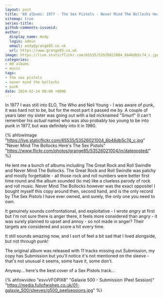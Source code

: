 ```yaml
---
layout: post
title: '60 albums: 1977 - The Sex Pistols - Never Mind The Bollocks Here''s...'
sitemap: true
series-title:
github-comments-issueid:
author:
  display_name: Andy
  login: admin
  email: andy@grange85.co.uk
  url: https://www.grange85.co.uk
image: https://live.staticflickr.com/65535/53526021004_6b48db5c74_c.jpg
categories:
- 60 albums
- music
tags:
- the sex pistols
- never mind the bollocks
- punk
date: 2024-02-14 00:00 +0000
---
```

In 1977 I was still into ELO, The Who and Neil Young - I was aware of punk, it was hard not to be, but for the most part it passed me by. A couple of years later my sister was going out with a lad nicknamed "Smurf" (I can't remember his _actual_ name) who was also probably too young to be into punk in 1977, but was definitely into it in 1980.

{% ahfowimage "https://live.staticflickr.com/65535/53526021004_6b48db5c74_c.jpg" "Never Mind The Bollocks Here&#x27;s The Sex Pistols" "https://www.flickr.com/photos/grange85/53526021004/in/dateposted/" %}

He lent me a bunch of albums including The Great Rock and Roll Swindle and Never Mind The Bollocks. The Great Rock and Roll Swindle was patchy and mostly forgettable - all those rock and roll numbers were better first time round and the album sounded (to me) like a clueless parody of rock and roll music. Never Mind The Bollocks however was the exact opposite! I bought myself this copy around then, second hand, and is the only record by The Sex Pistols I have ever owned, and surely, the only one you need to own.

It genuinely sounds confrontational, and exploitative - I wrote _angry_ at first but I'm not sure there is anger there, it feels more considered than angry - it was surely planned to upset and annoy - so not made in anger? Their targets are considered and score a hit every time.

It still sounds amazing now, and I sort of feel a bit sad that I lived alongside, but not through punk!

The original album was released with 11 tracks missing out Submission, my copy has Submission but you'll notice it's not mentioned on the sleeve - that's not unusual it seems, some have it, some don't.

Anyway... here's the best cover of a Sex Pistols track...

{% ahfowvideo "esvvVFOPlX8" "Galaxie 500 - Submission (Peel Session)" "https://media.fullofwishes.co.uk/01-galaxie_500/sleeves/g500_peelsessions.jpg" %}
